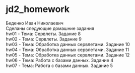 # jd2_homework
Беденко Иван Николаевич <br>
Сделаны следующие домашние задания <br>
hw01 - Тема: Сервлеты. Задание 8 <br>
hw02 - Тема: Сервлеты. Задание 9 <br>
hw03 - Тема: Обработка данных сервлетами. Задание 10 <br>
hw04 - Тема: Обработка данных сервлетами. Задание 11 <br>
hw05 - Тема: Обработка данных сервлетами. Задание 12 <br>
hw06 - Тема: Работа с базами данных. Задание 4 <br>
hw07 - Тема: Работа с базами данных. Задание 5 <br>
